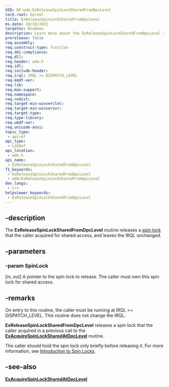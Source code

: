 ```yaml
---
UID: NF:wdm.ExReleaseSpinLockSharedFromDpcLevel
tech.root: kernel
title: ExReleaseSpinLockSharedFromDpcLevel
ms.date: 10/18/2022
targetos: Windows
description: Learn more about the ExReleaseSpinLockSharedFromDpcLevel routine.
prerelease: false
req.assembly: 
req.construct-type: function
req.ddi-compliance: 
req.dll: 
req.header: wdm.h
req.idl: 
req.include-header: 
req.irql: IRQL >= DISPATCH_LEVEL
req.kmdf-ver: 
req.lib: 
req.max-support: 
req.namespace: 
req.redist: 
req.target-min-winverclnt:
req.target-min-winversvr: 
req.target-type: 
req.type-library: 
req.umdf-ver: 
req.unicode-ansi: 
topic_type:
 - apiref
api_type:
 - LibDef
api_location:
 - wdm.h
api_name:
 - ExReleaseSpinLockSharedFromDpcLevel
f1_keywords:
 - ExReleaseSpinLockSharedFromDpcLevel
 - wdm/ExReleaseSpinLockSharedFromDpcLevel
dev_langs:
 - c++
helpviewer_keywords:
 - ExReleaseSpinLockSharedFromDpcLevel
---
```


## -description

The **ExReleaseSpinLockSharedFromDpcLevel** routine releases a [spin lock](/windows-hardware/drivers/kernel/introduction-to-spin-locks) that the caller acquired for shared access, and leaves the IRQL unchanged.

## -parameters

### -param SpinLock

[in, out] A pointer to the spin lock to release. The caller must own this spin lock for shared access.

## -remarks

On entry to this routine, the caller must be running at IRQL \>= DISPATCH\_LEVEL. This routine does not change the IRQL.

**ExReleaseSpinLockSharedFromDpcLevel** releases a spin lock that the caller acquired in a previous call to the [**ExAcquireSpinLockSharedAtDpcLevel**](nf-wdm-exacquirespinlocksharedatdpclevel.md) routine.

The caller should hold the spin lock only briefly before releasing it. For more information, see [Introduction to Spin Locks](/windows-hardware/drivers/kernel/introduction-to-spin-locks).

## -see-also

[**ExAcquireSpinLockSharedAtDpcLevel**](nf-wdm-exacquirespinlocksharedatdpclevel.md)
